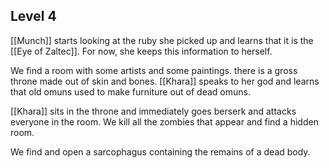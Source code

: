 ## Level 4

[[Munch]] starts looking at the ruby she picked up and learns that it is the [[Eye of Zaltec]]. For now, she keeps this information to herself.

We find a room with some artists and some paintings. there is a gross throne made out of skin and bones. [[Khara]] speaks to her god and learns that old omuns used to make furniture out of dead omuns.

[[Khara]] sits in the throne and immediately goes berserk and attacks everyone in the room. We kill all the zombies that appear and find a hidden room.

We find and open a sarcophagus containing the remains of a dead body.
